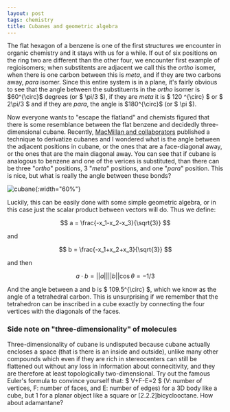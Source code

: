 ```yaml
---
layout: post
tags: chemistry
title: Cubanes and geometric algebra
---
```


The flat hexagon of a benzene is one of the first structures we encounter in organic chemistry and it stays with us for a while. If out of six positions on the ring two are different than the other four, we encounter first example of regioisomers; when substitents are adjacent we call this the *ortho* isomer, when there is one carbon between this is *meta*, and if they are two carbons away, *para* isomer. Since this entire system is in a plane, it's fairly obvious to see that the angle between the substituents in the *ortho* isomer is $60^{\circ}\$ degrees (or $ \pi/3 \$), if they are *meta* it is $ 120 ^{\circ} \$ or $ 2\pi/3 \$ and if they are *para*, the angle is $180^{\circ}\$ (or $ \pi \$). 

Now everyone wants to "escape the flatland" and chemists figured that there is some resemblance  between the flat benzene and decidedly three-dimensional cubane. Recently, [MacMillan and collaborators](https://www.nature.com/articles/s41586-023-06021-8) published a technique to derivatize cubanes and I wondered what is the angle between the adjacent positions in cubane, or the ones that are a face-diagonal away, or the ones that are the main diagonal away. You can see that if cubane is analogous to benzene and one of the verices is substituted, than there can be three "*ortho*" positions, 3 "*meta*" positions, and one "*para*" position. This is nice, but what is really the angle between these bonds?

![cubane](/_assets/cubane.png){:width="60%"}

Luckily, this can be easily done with some simple geometric algebra, or in this case just the scalar product between vectors will do. Thus we define:

$$ a = \frac{-x_1-x_2-x_3}{\sqrt{3}} $$

and 

$$ b = \frac{-x_1+x_2+x_3}{\sqrt{3}} $$

and then

$$ a \cdot b = ||a|| ||b|| \cos{\theta} = -1/3 $$

And the angle between a and b is $ 109.5^{\circ} \$, which we know as the angle of a tetrahedral carbon. This is unsurprising if we remember that the tetrahedron can be inscribed in a cube exactly by connecting the four vertices with the diagonals of the faces.





### Side note on "three-dimensionality" of molecules
Three-dimensionality of cubane is undisputed because cubane actually encloses a space (that is there is an inside and outside), unlike many other compounds which even if they are rich in stereocenters can still be flattened out without any loss in information about connecitivity, and they are therefore at least topologically two-dimensional. Try out the famous Euler's formula to convince yourself that: $ V+F-E=2 \$ (V: number of vertices, F: number of faces, and E: number of edges) for a 3D body like a cube, but 1 for a planar object like a square or [2.2.2]bicyclooctane. How about adamantane?

